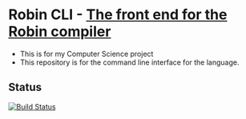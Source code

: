 # Robin CLI - [The front end for the Robin compiler](https://github.com/Willifme/robin_core)

* This is for my Computer Science project
* This repository is for the command line interface for the language.

## Status
[![Build Status](https://travis-ci.org/Willifme/robin_cli.svg?branch=master)](https://travis-ci.org/Willifme/robin_cli)
